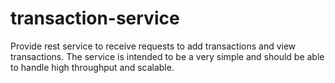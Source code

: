 # transaction-service
Provide rest service to receive requests to add transactions and view transactions. The service is intended to be a very simple and should be able to handle high throughput and scalable. 
